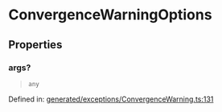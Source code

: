# ConvergenceWarningOptions

## Properties

### args?

> `any`

Defined in:  [generated/exceptions/ConvergenceWarning.ts:131](https://github.com/transitive-bullshit/scikit-learn-ts/blob/92ab806/packages/sklearn/src/generated/exceptions/ConvergenceWarning.ts#L131)

